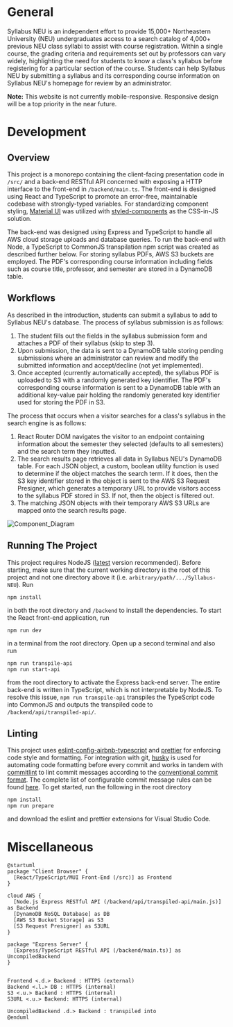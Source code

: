 # General
Syllabus NEU is an independent effort to provide 15,000+ Northeastern University (NEU) undergraduates access to a search catalog of 4,000+ previous NEU class syllabi to assist with course registration. Within a single course, the grading criteria and requirements set out by professors can vary widely, highlighting the need for students to know a class's syllabus before registering for a particular section of the course. Students can help Syllabus NEU by submitting a syllabus and its corresponding course information on Syllabus NEU's homepage for review by an administrator.

<strong>Note:</strong> This website is not currently mobile-responsive. Responsive design will be a top priority in the near future.
# Development
## Overview
This project is a monorepo containing the client-facing presentation code in `/src/` and a back-end RESTful API concerned with exposing a HTTP interface to the front-end in `/backend/main.ts`. The front-end is designed using React and TypeScript to promote an error-free, maintainable codebase with strongly-typed variables. For standardizing component styling, <a href='https://mui.com/'>Material UI</a> was utilized with <a href='https://github.com/styled-components/styled-components'>styled-components</a> as the CSS-in-JS solution. 

The back-end was designed using Express and TypeScript to handle all AWS cloud storage uploads and database queries. To run the back-end with Node, a TypeScript to CommonJS transpilation npm script was created as described further below. For storing syllabus PDFs, AWS S3 buckets are employed. The PDF's corresponding course information including fields such as course title, professor, and semester are stored in a DynamoDB table. 
## Workflows
As described in the introduction, students can submit a syllabus to add to Syllabus NEU's database. The process of syllabus submission is as follows:
<ol>
    <li>The student fills out the fields in the syllabus submission form and attaches a PDF of their syllabus (skip to step 3). </li>
    <li>Upon submission, the data is sent to a DynamoDB table storing pending submissions where an administrator can review and modify the submitted information and accept/decline (not yet implemented).</li>
    <li>Once accepted (currently automatically accepted), the syllabus PDF is uploaded to S3 with a randomly generated key identifier. The PDF's corresponding course information is sent to a DynamoDB table with an additional key-value pair holding the randomly generated key identifier used for storing the PDF in S3.</li>
</ol>
The process that occurs when a visitor searches for a class's syllabus in the search engine is as follows:
<ol>
    <li>React Router DOM navigates the visitor to an endpoint containing information about the semester they selected (defaults to all semesters) and the search term they inputted.</li>
    <li>The search results page retrieves all data in Syllabus NEU's DynamoDB table. For each JSON object, a custom, boolean utility function is used to determine if the object matches the search term. If it does, then the S3 key identifier stored in the object is sent to the AWS S3 Request Presigner, which generates a temporary URL to provide visitors access to the syllabus PDF stored in S3. If not, then the object is filtered out.</li>
    <li>The matching JSON objects with their temporary AWS S3 URLs are mapped onto the search results page.</li>
</ol>

![Component_Diagram](https://www.plantuml.com/plantuml/svg/RP5FJy904CNl-oacdE00FN0pna0jHX8as2tnO3mixKYgszswVnHY-EvE_nHGENRURsRVUvrO9uppXMIbID_55g5tAtDK3aAZlooQ7dmpWESOHUg2P5yYJqrUkk1XFOSxevKRpbG6_S2QTF02mZP3L1ax06Efr3w3wHDlhYnrXgCt2xDTQT1QY6SyUVKIfgivdTYG0reCH9a7pWXbornYDgm-2v4hMcnU21kkEXZjbIXq5C9IyyS5HCA9ZR1OOr5O4TNRV0oXfnq7t6aZjhLEqqedBSOFZzR1YZpbMuMcbTVneWvnRAQppT5y7fjfXsVTN8xLP71jXhLATL7dwz8S66DTTt0zoaOtNL2uWliaMN7euywXKK8EM2iHA0cCmXEJguxXOvBzfJld3ANyZLsWs3-xyCVWwNy1hMaseR4lv0y0)

## Running The Project
This project requires NodeJS (<a href="https://nodejs.org/en/download/">latest</a> version recommended). Before starting, make sure that the current working directory is the root of this project and not one directory above it (i.e. `arbitrary/path/.../Syllabus-NEU`). Run 
```
npm install
```
in both the root directory and `/backend` to install the dependencies. To start the React front-end application, run 
```
npm run dev
```
in a terminal from the root directory. Open up a second terminal and also run
```
npm run transpile-api
npm run start-api
```
from the root directory to activate the Express back-end server. The entire back-end is written in TypeScript, which is not interpretable by NodeJS. To resolve this issue, `npm run transpile-api` transpiles the TypeScript code into CommonJS and outputs the transpiled code to `/backend/api/transpiled-api/`.

## Linting
This project uses <a href="https://www.npmjs.com/package/eslint-config-airbnb-typescript">eslint-config-airbnb-typescript</a> and <a href="https://prettier.io/">prettier</a> for enforcing code style and formatting. For integration with git, <a href="https://typicode.github.io/husky/#/">husky</a> is used for automating code formatting before every commit and works in tandem with <a href="https://github.com/conventional-changelog/commitlint">commitlint</a> to lint commit messages according to the <a href="https://www.conventionalcommits.org/en/v1.0.0/">conventional commit format</a>. The complete list of configurable commit message rules can be found <a href="https://github.com/conventional-changelog/commitlint/blob/master/docs/reference-rules.md">here</a>. To get started, run the following in the root directory
```
npm install
npm run prepare
```
and download the eslint and prettier extensions for Visual Studio Code. 
# Miscellaneous
```
@startuml
package "Client Browser" {
  [React/TypeScript/MUI Front-End (/src)] as Frontend
} 

cloud AWS {
  [Node.js Express RESTful API (/backend/api/transpiled-api/main.js)] as Backend
  [DynamoDB NoSQL Database] as DB
  [AWS S3 Bucket Storage] as S3
  [S3 Request Presigner] as S3URL
} 

package "Express Server" {
  [Express/TypeScript RESTful API (/backend/main.ts)] as UncompiledBackend
}


Frontend <.d.> Backend : HTTPS (external)
Backend <.l.> DB : HTTPS (internal)
S3 <.u.> Backend : HTTPS (internal)
S3URL <.u.> Backend: HTTPS (internal)

UncompiledBackend .d.> Backend : transpiled into
@enduml
```
